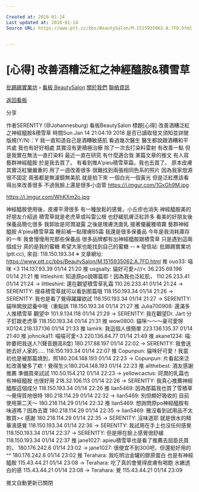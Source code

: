 ```yaml
---

Created at: 2018-01-14
Last updated at: 2018-01-14
Source URL: https://www.ptt.cc/bbs/BeautySalon/M.1515935062.A.7FD.html


---
```


# [心得] 改善酒糟泛紅之神經醯胺&積雪草


[批踢踢實業坊](https://www.ptt.cc/) › [看板 BeautySalon](https://www.ptt.cc/bbs/BeautySalon/index.html) [關於我們](https://www.ptt.cc/about.html) [聯絡資訊](https://www.ptt.cc/contact.html)

[返回看板](https://www.ptt.cc/bbs/BeautySalon/index.html)

分享

作者SEREN1TY (@Johannesburg)
看板BeautySalon
標題\[心得\] 改善酒糟泛紅之神經醯胺&積雪草
時間Sun Jan 14 21:04:19 2018
是否已讀取發文須知並詳閱版規(Y/N)：Y 我一直知道自己是酒糟敏感肌 看過幾次醫生 醫生都說跟酒糟和平共處 我也有好好相處 其實沒有更積極治療 除了一次去打染料雷射 有改善一點 但是我實在無法一直打染料 最近一直在研究 有什麼適合我 某篇文章的推文 有人寫藝群神經醯胺 於是我去買了。 有看到推A'pieu積雪草霜，我也去買了。 原本皮膚其實泛紅蠻嚴重的 用了一週改善很多 很難找到兩張相同色系的照片 因為我家燈源很不固定 兩張都是無濾鏡無美肌 就是拍下來 一個白光一個黃光 但是泛紅應該看得出來改善很多 不過我臉上還是很多小血管 <https://i.imgur.com/1GxGh9M.jpg>

<https://i.imgur.com/WhKXm2o.jpg>

神經醯胺使用後，皮膚平滑很多 有一種放鬆的感覺，小丘疹也消失 神經醯胺美的好朋友介紹過 積雪草就是老虎草或叫雷公根 也舒緩肌膚泛紅許多 看美的好朋友後 保養品簡化很多 我卸妝是珂潤凝露 之後是理膚洗面乳 接著優麗雅噴霧 藝群神經醯胺 A'pieu積雪草霜 睡前補一點理膚B5霜 我還是很多保養品 今年是我消耗庫存的一年 我會慢慢用完那些保養品 很多品牌都有出神經醯胺跟積雪草 只是遇到這兩個成分 真的是我的蜜糖 希望大家也能找到自己的蜜糖 -- ※ 發信站: 批踢踢實業坊(ptt.cc), 來自: 118.150.193.34 ※ 文章網址: <https://www.ptt.cc/bbs/BeautySalon/M.1515935062.A.7FD.html>
推 ouo33: 喵咪 <3 114.137.93.39 01/14 21:20
推 usgsally: 貓好可愛>///< 36.235.69.196 01/14 21:21
推 littleshint: 知道原po說哪篇耶！因為我也泛紅肌， 110.26.233.41 01/14 21:24
→ littleshint: 還在觀望積雪草乳霜 110.26.233.41 01/14 21:24
→ SEREN1TY: 搜尋積雪草就可以看到那篇哦 118.150.193.34 01/14 21:26
→ SEREN1TY: 我也是看了覺得躍躍欲試 118.150.193.34 01/14 21:27
→ SEREN1TY: 貓咪開放認養中哦（重點誤 118.150.193.34 01/14 21:27
推 Julia700908: 還滿多人推積雪草 觀望中 101.9.134.118 01/14 21:29
→ SEREN1TY: 我在觀望Dr. Jart 分子釘跟老虎草 118.150.193.34 01/14 21:31
推 wow0800: 貓咪～～～豪可愛呀XD124.218.137.136 01/14 21:33
推 lamirk: 我這個人很簡單 223.136.135.37 01/14 21:40
推 johncika11: 喵喵可愛<3 220.136.84.77 01/14 21:49
推 akane1234: 喵:妳要把我送人?(聲音題高8度) 180.217.88.197 01/14 22:02
→ SEREN1TY: 我會送她去好人家的..... 118.150.193.34 01/14 22:07
推 Copunpun: 貓咪好可愛！我當初也是被那篇燒到，照180.204.148.193 01/14 22:23
→ Copunpun: 片看起來泛紅改善蠻多了欸！覺得生火180.204.148.193 01/14 22:23
推 allthebest: 酒友感謝推薦 準備買來試試 110.50.154.212 01/14 22:23
→ yellowcactus: 珂潤的乳霜也有神經醯胺 也很好用 218.32.106.113 01/14 22:26
→ SEREN1TY: 我真心推薦神經醯胺這個成分 118.150.193.34 01/14 22:26
推 lian5469: 因為那篇我也買了雪積草～覺得質地很特 180.218.114.29 01/14 22:32
→ lian5469: 別但頗好吸收的 目前使用第二天～ 180.218.114.29 01/14 22:32
推 lian5469: 想詢問原po神經醯胺有味道嗎？因為去寶 180.218.114.29 01/14 22:35
→ lian5469: 雅沒看到試用品不太敢買>< 感謝 180.218.114.29 01/14 22:35
→ SEREN1TY: 沒味道耶 就是很水的精華液感覺 118.150.193.34 01/14 22:36
→ SEREN1TY: 我試用在手上也沒任何感覺 118.150.193.34 01/14 22:37
→ SEREN1TY: 但是擦在臉上感覺很舒緩 118.150.193.34 01/14 22:37
推 jane1027: apieu積雪草也是看了推薦去屈臣氏買的， 180.176.242.6 01/14 23:02
→ jane1027: 很便宜不到300吧，但還挺好用的^^ 180.176.242.6 01/14 23:02
推 Terahara: 我吃明治金罐的膠原蛋白 也是有神經醯胺 115.43.44.21 01/14 23:08
→ Terahara: 吃了真的會覺得皮膚有喝飽 水嫩透白的感 115.43.44.21 01/14 23:08
→ Terahara: 覺 115.43.44.21 01/14 23:09

推文自動更新已關閉

